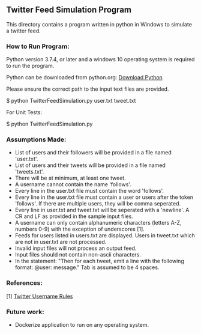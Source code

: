 ## Twitter Feed Simulation Program

This directory contains a program written in python in Windows to simulate a twitter feed. 

### How to Run Program:

Python version 3.7.4, or later and a windows 10 operating system is required to run the program. 

Python can be downloaded from python.org: 
[Download Python](https://www.python.org/downloads/)

Please ensure the correct path to the input text files are provided.

$ python TwitterFeedSimulation.py user.txt tweet.txt

For Unit Tests:

$ python TwitterFeedSimulation.py


### Assumptions Made: 

* List of users and their followers will be provided in a file named 'user.txt'.
* List of users and their tweets will be provided in a file named 'tweets.txt'.
* There will be at minimum, at least one tweet.
* A username cannot contain the name 'follows'.
* Every line in the user.txt file must contain the word 'follows'.
* Every line in the user.txt file must contain a user or users after the token 'follows'. If there are multiple users, they will be comma seperated. 
* Every line in user.txt and tweet.txt will be seperated with a 'newline'. A CR and LF as provided in the sample input files.
* A username can only contain alphanumeric characters (letters A-Z, numbers 0-9) with the exception of underscores [1].
* Feeds for users listed in users.txt are displayed. Users in tweet.txt which are not in user.txt are not processed.
* Invalid input files will not process an output feed.
* Input files should not contain non-ascii characters. 
* In the statement: "Then for each tweet, emit a line with the following format: <tab>@user: <space>message." Tab is assumed to be 4 spaces.


### References:
[1] [Twitter Username Rules](https://help.twitter.com/en/managing-your-account/twitter-username-rules)

### Future work: 

* Dockerize application to run on any operating system.